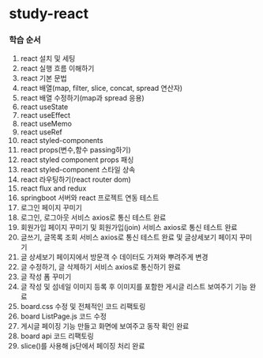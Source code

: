 # study-react

### 학습 순서

1. react 설치 및 세팅
2. react 실행 흐름 이해하기
3. react 기본 문법
4. react 배열(map, filter, slice, concat, spread 연산자)
5. react 배열 수정하기(map과 spread 응용)
6. react useState
7. react useEffect
8. react useMemo
9. react useRef
10. react styled-components
11. react props(변수,함수 passing하기)
12. react styled component props 패싱
13. react styled-component 스타일 상속
14. react 라우팅하기(react router dom)
15. react flux and redux
16. springboot 서버와 react 프로젝트 연동 테스트
17. 로그인 페이지 꾸미기
18. 로그인, 로그아웃 서비스 axios로 통신 테스트 완료
19. 회원가입 페이지 꾸미기 및 회원가입(join) 서비스 axios로 통신 테스트 완료
20. 글쓰기, 글목록 조회 서비스 axios로 통신 테스트 완료 및 글상세보기 페이지 꾸미기
21. 글 상세보기 페이지에서 방문객 수 데이터도 가져와 뿌려주게 변경
22. 글 수정하기, 글 삭제하기 서비스 axios로 통신하기 완료
23. 글 작성 폼 꾸미기
24. 글 작성 및 섬네일 이미지 등록 후 이미지를 포함한 게시글 리스트 보여주기 기능 완료
25. board.css 수정 및 전체적인 코드 리팩토링
26. board ListPage.js 코드 수정
27. 게시글 페이징 기능 만들고 화면에 보여주고 동작 확인 완료
28. board api 코드 리팩토링
29. slice()를 사용해 js단에서 페이징 처리 완료